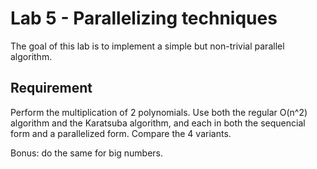 # Lab 5 - Parallelizing techniques

The goal of this lab is to implement a simple but non-trivial parallel algorithm.

## Requirement

Perform the multiplication of 2 polynomials. Use both the regular O(n^2) algorithm and the Karatsuba algorithm, and each in both the sequencial form and a parallelized form. Compare the 4 variants.

Bonus: do the same for big numbers.
